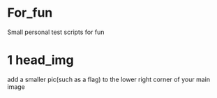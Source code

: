 # For_fun
Small personal test scripts for fun 

# 1 head_img 
add a smaller pic(such as a flag) to the lower right corner of your main image
